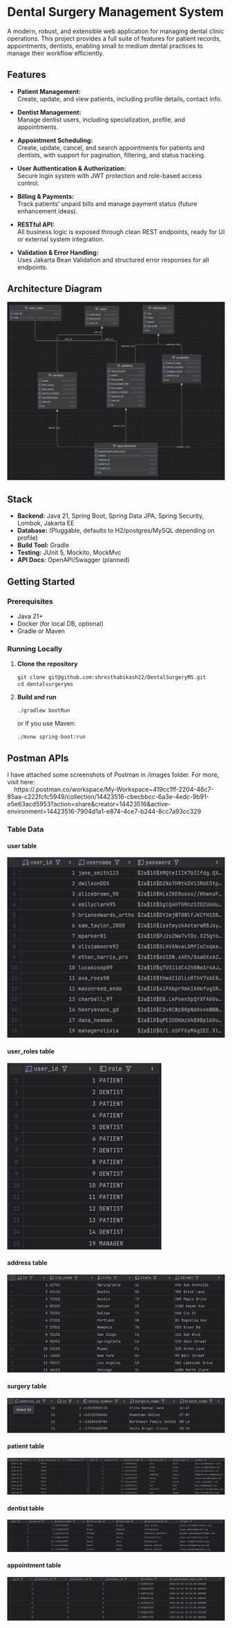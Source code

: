 # Dental Surgery Management System

A modern, robust, and extensible web application for managing dental clinic operations. 
This project provides a full suite of features for patient records, appointments, dentists, 
enabling small to medium dental practices to manage their workflow efficiently.

## Features

- **Patient Management:**  
  Create, update, and view patients, including profile details, contact info.

- **Dentist Management:**  
  Manage dentist users, including specialization, profile, and appointments.

- **Appointment Scheduling:**  
  Create, update, cancel, and search appointments for patients and dentists, with support for pagination, filtering, and status tracking.

- **User Authentication & Authorization:**  
  Secure login system with JWT protection and role-based access control.

- **Billing & Payments:**  
  Track patients’ unpaid bills and manage payment status (future enhancement ideas).

- **RESTful API:**  
  All business logic is exposed through clean REST endpoints, ready for UI or external system integration.

- **Validation & Error Handling:**  
  Uses Jakarta Bean Validation and structured error responses for all endpoints.

## Architecture Diagram
![Project Overview](images/CLassDiagram.png)

## Stack

- **Backend:** Java 21, Spring Boot, Spring Data JPA, Spring Security, Lombok, Jakarta EE
- **Database:** (Pluggable, defaults to H2/postgres/MySQL depending on profile)
- **Build Tool:** Gradle 
- **Testing:** JUnit 5, Mockito, MockMvc
- **API Docs:** OpenAPI/Swagger (planned)

## Getting Started

### Prerequisites

- Java 21+ 
- Docker (for local DB, optional)
- Gradle or Maven

### Running Locally

1. **Clone the repository**
    ```shell
    git clone git@github.com:shresthabikash22/DentalSurgeryMS.git
    cd dentalsurgeryms
    ```
2. **Build and run**
    ```shell
    ./gradlew bootRun
    ```
   or if you use Maven:
    ```shell
    ./mvnw spring-boot:run
    ```

## Postman APIs
I have attached some screenshots of Postman in /images folder. For more, visit here:  
&nbsp;&nbsp;&nbsp; https://.postman.co/workspace/My-Workspace~419cc1ff-2204-46c7-85aa-c222fcfc5949/collection/14423516-cbecbbcc-6a3e-4edc-9b91-e5e63acd5953?action=share&creator=14423516&active-environment=14423516-7904d1a1-e874-4ce7-b244-8cc7a93cc329
  
### Table Data

#### user table
![User Table](images/users_table.png)
#### user_roles table
![User_roles Table](images/user_roles.png)
#### address table
![Address Table](images/address_table.png)
#### surgery table
![Surgery Table](images/surgery_table.png)
#### patient table
![Patient Table](images/patient_table.png)
#### dentist table
![Dentist Table](images/dentist_table.png)
#### appointment table
![Appointment Table](images/appointment_table.png)

    

